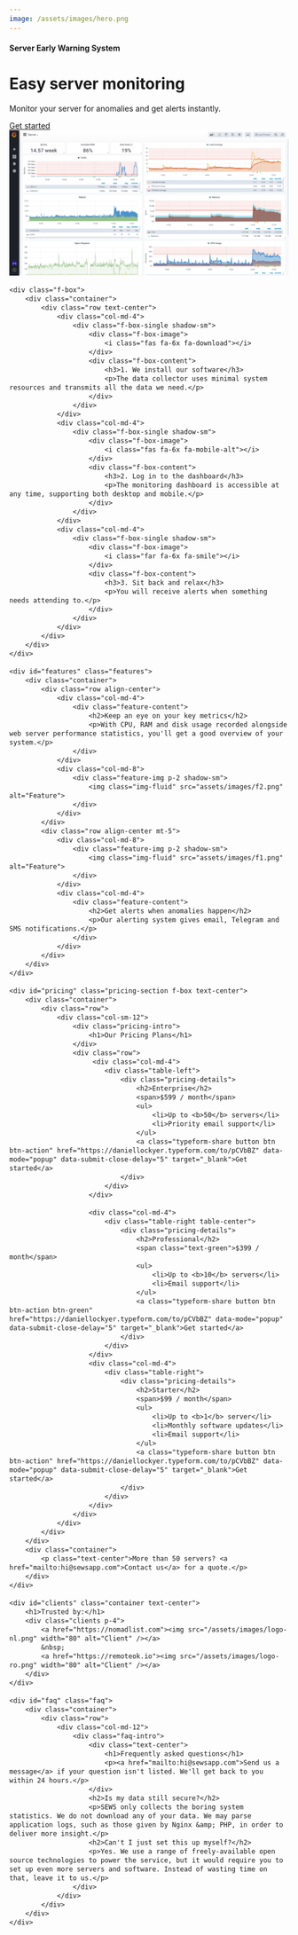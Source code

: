 ```yaml
---
image: /assets/images/hero.png
---
```


<div id="main" class="main">
    <div class="home-3 features">
        <div class="hero-inner">
            <div class="container">
                <div class="row align-center">
                    <div class="col-md-5">
                        <div class="intro-block">
                            <h4>Server Early Warning System</h4>
                            <h1>Easy server monitoring</h1>
                            <p>Monitor your server for anomalies and get alerts instantly.</p>
                            <a class="typeform-share button btn btn-action" href="https://daniellockyer.typeform.com/to/pCVbBZ" data-mode="popup" data-submit-close-delay="5" target="_blank">Get started</a>
                        </div>
                    </div>
                    <div class="col-md-7">
                        <img src="assets/images/hero.png" alt="Hero Image">
                    </div>
                </div>
            </div>
        </div>
    </div>

    <div class="f-box">
        <div class="container">
            <div class="row text-center">
                <div class="col-md-4">
                    <div class="f-box-single shadow-sm">
                        <div class="f-box-image">
                            <i class="fas fa-6x fa-download"></i>
                        </div>
                        <div class="f-box-content">
                            <h3>1. We install our software</h3>
                            <p>The data collector uses minimal system resources and transmits all the data we need.</p>
                        </div>
                    </div>
                </div>
                <div class="col-md-4">
                    <div class="f-box-single shadow-sm">
                        <div class="f-box-image">
                            <i class="fas fa-6x fa-mobile-alt"></i>
                        </div>
                        <div class="f-box-content">
                            <h3>2. Log in to the dashboard</h3>
                            <p>The monitoring dashboard is accessible at any time, supporting both desktop and mobile.</p>
                        </div>
                    </div>
                </div>
                <div class="col-md-4">
                    <div class="f-box-single shadow-sm">
                        <div class="f-box-image">
                            <i class="far fa-6x fa-smile"></i>
                        </div>
                        <div class="f-box-content">
                            <h3>3. Sit back and relax</h3>
                            <p>You will receive alerts when something needs attending to.</p>
                        </div>
                    </div>
                </div>
            </div>
        </div>
    </div>

    <div id="features" class="features">
        <div class="container">
            <div class="row align-center">
                <div class="col-md-4">
                    <div class="feature-content">
                        <h2>Keep an eye on your key metrics</h2>
                        <p>With CPU, RAM and disk usage recorded alongside web server performance statistics, you'll get a good overview of your system.</p>
                    </div>
                </div>
                <div class="col-md-8">
                    <div class="feature-img p-2 shadow-sm">
                        <img class="img-fluid" src="assets/images/f2.png" alt="Feature">
                    </div>
                </div>
            </div>
            <div class="row align-center mt-5">
                <div class="col-md-8">
                    <div class="feature-img p-2 shadow-sm">
                        <img class="img-fluid" src="assets/images/f1.png" alt="Feature">
                    </div>
                </div>
                <div class="col-md-4">
                    <div class="feature-content">
                        <h2>Get alerts when anomalies happen</h2>
                        <p>Our alerting system gives email, Telegram and SMS notifications.</p>
                    </div>
                </div>
            </div>
        </div>
    </div>

    <div id="pricing" class="pricing-section f-box text-center">
        <div class="container">
            <div class="row">
                <div class="col-sm-12">
                    <div class="pricing-intro">
                        <h1>Our Pricing Plans</h1>
                    </div>
                    <div class="row">
                         <div class="col-md-4">
                            <div class="table-left">
                                <div class="pricing-details">
                                    <h2>Enterprise</h2>
                                    <span>$599 / month</span>
                                    <ul>
                                        <li>Up to <b>50</b> servers</li>
                                        <li>Priority email support</li>
                                    </ul>
                                    <a class="typeform-share button btn btn-action" href="https://daniellockyer.typeform.com/to/pCVbBZ" data-mode="popup" data-submit-close-delay="5" target="_blank">Get started</a>
                                </div>
                            </div>
                        </div>

                        <div class="col-md-4">
                            <div class="table-right table-center">
                                <div class="pricing-details">
                                    <h2>Professional</h2>
                                    <span class="text-green">$399 / month</span>
                                    <ul>
                                        <li>Up to <b>10</b> servers</li>
                                        <li>Email support</li>
                                    </ul>
                                    <a class="typeform-share button btn btn-action btn-green" href="https://daniellockyer.typeform.com/to/pCVbBZ" data-mode="popup" data-submit-close-delay="5" target="_blank">Get started</a>
                                </div>
                            </div>
                        </div>
                        <div class="col-md-4">
                            <div class="table-right">
                                <div class="pricing-details">
                                    <h2>Starter</h2>
                                    <span>$99 / month</span>
                                    <ul>
                                        <li>Up to <b>1</b> server</li>
                                        <li>Monthly software updates</li>
                                        <li>Email support</li>
                                    </ul>
                                    <a class="typeform-share button btn btn-action" href="https://daniellockyer.typeform.com/to/pCVbBZ" data-mode="popup" data-submit-close-delay="5" target="_blank">Get started</a>
                                </div>
                            </div>
                        </div>
                    </div>
                </div>
            </div>
        </div>
        <div class="container">
            <p class="text-center">More than 50 servers? <a href="mailto:hi@sewsapp.com">Contact us</a> for a quote.</p>
        </div>
    </div>

    <div id="clients" class="container text-center">
        <h1>Trusted by:</h1>
        <div class="clients p-4">
            <a href="https://nomadlist.com"><img src="/assets/images/logo-nl.png" width="80" alt="Client" /></a>
            &nbsp;
            <a href="https://remoteok.io"><img src="/assets/images/logo-ro.png" width="80" alt="Client" /></a>
        </div>
    </div>

    <div id="faq" class="faq">
        <div class="container">
            <div class="row">
                <div class="col-md-12">
                    <div class="faq-intro">
                        <div class="text-center">
                            <h1>Frequently asked questions</h1>
                            <p><a href="mailto:hi@sewsapp.com">Send us a message</a> if your question isn't listed. We'll get back to you within 24 hours.</p>
                        </div>
                        <h2>Is my data still secure?</h2>
                        <p>SEWS only collects the boring system statistics. We do not download any of your data. We may parse application logs, such as those given by Nginx &amp; PHP, in order to deliver more insight.</p>
                        <h2>Can't I just set this up myself?</h2>
                        <p>Yes. We use a range of freely-available open source technologies to power the service, but it would require you to set up even more servers and software. Instead of wasting time on that, leave it to us.</p>
                    </div>
                </div>
            </div>
        </div>
    </div>
